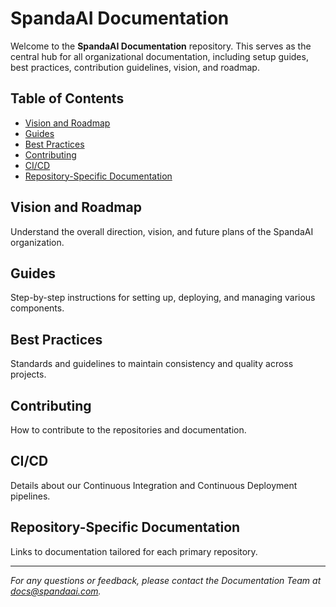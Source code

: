 # SpandaAI Documentation

Welcome to the **SpandaAI Documentation** repository. This serves as the central hub for all organizational documentation, including setup guides, best practices, contribution guidelines, vision, and roadmap.

## Table of Contents

- [Vision and Roadmap](./Vision_Roadmap/Vision.md)
- [Guides](./Guides/Setup_Guide.md)
- [Best Practices](./Best_Practices/Coding_Standards.md)
- [Contributing](./Contributing/README.md)
- [CI/CD](./CI_CD/README.md)
- [Repository-Specific Documentation](./Repos/Platform.md)

## Vision and Roadmap

Understand the overall direction, vision, and future plans of the SpandaAI organization.

## Guides

Step-by-step instructions for setting up, deploying, and managing various components.

## Best Practices

Standards and guidelines to maintain consistency and quality across projects.

## Contributing

How to contribute to the repositories and documentation.

## CI/CD

Details about our Continuous Integration and Continuous Deployment pipelines.

## Repository-Specific Documentation

Links to documentation tailored for each primary repository.

---

*For any questions or feedback, please contact the Documentation Team at [docs@spandaai.com](mailto:docs@spandaai.com).*